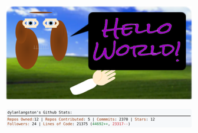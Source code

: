 <!-- 
Version 2.0.190
Built Mon Jan 20 2025 05:07:25 GMT+0000 (Coordinated Universal Time)
-->

<h1 align="center">
  <a href="https://github.com/dylanlangston/dylanlangston/tree/master/src" title="Click to View Source">
    <picture width="100%" alt="Dylan">
      <source media="(prefers-color-scheme: dark)" srcset="dylan-dark.svg?version=2.0.190">
      <img src="dylan-light.svg?version=2.0.190" alt="Dylan">
    </picture>
  </a>
</h1>

<div align="center">
  <picture width="100%" alt="Profile Info and Stats">
    <source media="(prefers-color-scheme: dark)" srcset="stats-dark.svg?version=2.0.190">
    <img src="stats-light.svg?version=2.0.190" alt="Profile Info and Stats">
  </picture>
</div>
